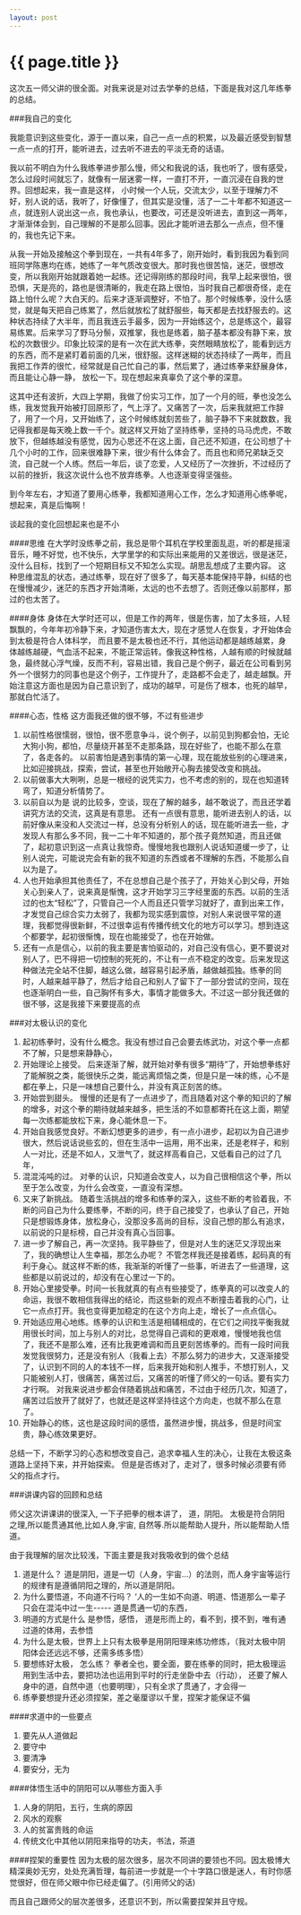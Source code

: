 ```yaml
---
layout: post
---
```


{{ page.title }}
================


这次五一师父讲的很全面。对我来说是对过去学拳的总结，下面是我对这几年练拳的总结。

###我自己的变化

我能意识到这些变化，源于一直以来，自己一点一点的积累，以及最近感受到智慧一点一点的打开，能听进去，过去听不进去的平淡无奇的话语。

我以前不明白为什么我练拳进步那么慢，师父和我说的话，我也听了，很有感受，怎么过段时间就忘了，就像有一层迷雾一样，一直打不开，一直沉浸在自我的世界。回想起来，我一直是这样， 小时候一个人玩，交流太少，以至于理解力不好，别人说的话，我听了，好像懂了，但其实是没懂，活了一二十年都不知道这一点，就连别人说出这一点，我也承认，也要改，可还是没听进去，直到这一两年，才渐渐体会到，自己理解的不是那么回事。因此才能听进去那么一点点，但不懂的，我也先记下来。

从我一开始及接触这个拳到现在，一共有4年多了，刚开始时，看到我因为看到同班同学陈惠均在练，她练了一年气质改变很大。那时我也很苦恼，迷茫，很想改变，所以我刚开始就跟着她一起练。还记得刚练的那段时间，我早上起来很怕，很恐惧，天是亮的，路也是很清晰的，我走在路上很怕，当时我自己都很奇怪，走在路上怕什么呢？大白天的。后来才逐渐调整好，不怕了。那个时候练拳，没什么感觉，就是每天把自己练累了，然后就放松了就舒服些，每天都是去找舒服去的。这种状态持续了大半年，而且我连云手最多，因为一开始练这个，总是练这个，最容易练累。后来学习了野马分鬃，双推掌，我也是练着，脑子基本都没有静下来，放松的次数很少。印象比较深的是有一次在武大练拳，突然眼睛放松了，能看到远方的东西，而不是紧盯着前面的几米，很舒服。这样迷糊的状态持续了一两年，而且我把工作弄的很忙，经常就是自己忙自己的事，然后累了，通过练拳来舒展身体，而且能让心静一静， 放松一下。现在想起来真辜负了这个拳的深意。

这其中还有波折，大四上学期，我做了份实习工作，加了一个月的班，拳也没怎么练，我发觉我开始被打回原形了，气上浮了。又痛苦了一次，后来我就把工作辞了，用了一个月，又开始练了，这个时候练就刻苦些了，脑子静不下来就数数，我记得我都是每天晚上数一千个。就这样又开始了坚持练拳，坚持的马马虎虎，不敢放下，但越练越没有感觉，因为心思还不在这上面，自己还不知道，在公司想了十几个小时的工作，回来很难静下来，很少有什么体会了。而且也和师兄弟缺乏交流，自己就一个人练。然后一年后，谈了恋爱，人又经历了一次挫折，不过经历了以前的挫折，我这次说什么也不放弃练拳。人也逐渐变得坚强些。

到今年左右，才知道了要用心练拳，我都知道用心工作，怎么才知道用心练拳呢，想起来，真是后悔啊！

谈起我的变化回想起来也是不小

####思维
在大学时没练拳之前，我总是带个耳机在学校里面乱逛，听的都是摇滚音乐，睡不好觉，也不快乐，大学里学的和实际出来能用的又差很远，很是迷茫，没什么目标，找到了一个短期目标又不知怎么实现。胡思乱想成了主要内容。
这种思维混乱的状态，通过练拳，现在好了很多了，每天基本能保持平静，纠结的也在慢慢减少，迷茫的东西才开始清晰，太远的也不去想了。否则还像以前那样，那过的也太苦了。

####身体
身体在大学时还可以，但是工作的两年，很是伤害，加了太多班，人轻飘飘的，今年年初冷静下来，才知道伤害太大，现在才感觉人在恢复，才开始体会到太极是符合人体科学， 而且要不是太极也还不行，其他运动都是越练越累，身体越练越硬，气血活不起来，不能正常运转。像我这种性格，人越有顺的时候就越急，最终就心浮气燥，反而不利，容易出错，我自己是个例子，最近在公司看到另外一个很努力的同事也是这个例子，工作提升了，走路都不会走了，越走越飘。开始注意这方面也是因为自己意识到了，成功的越早，可是伤了根本，也死的越早，那就白忙活了。

####心态，性格
这方面我还做的很不够，不过有些进步
1. 以前性格很懦弱，很怕，很不愿意争斗，说个例子，以前见到狗都会怕，无论大狗小狗，都怕，尽量绕开甚至不走那条路，现在好些了，也能不那么在意了，各走各的。
以前害怕是遇到事情的第一心理，现在能放些别的心理进来，比如迎接挑战，探索，尝试，甚至也开始敞开心胸去接受改变和挑战。
2. 以前做事大大咧咧，总是一根经的说凭实力，也不考虑的别的，现在也知道转弯了，知道分析情势了。
3. 以前自以为是 说的比较多，空谈，现在了解的越多，越不敢说了，而且还学着讲究方法的交流，这真是有意思。
还有一点很有意思，能听进去别人的话，以前好像从来没和人交流过一样，总没有分析别人的话，现在能听进去一些，才发现人有那么多不同，我一二十年不知道的，那个孩子竟然知道，而且还做了，起初意识到这一点真让我惊奇。慢慢地我也跟别人说话知道缓一步了，让别人说完，可能说完会有新的我不知道的东西或者不理解的东西，不能那么自以为是了。
4. 人也开始承担其他责任了，不在总想自己是个孩子了，开始关心到父母，开始关心到亲人了，说来真是惭愧，这才开始学习三字经里面的东西。以前的生活过的也太“轻松”了，只管自己一个人而且还只管学习就好了，直到出来工作，才发觉自己综合实力太弱了，我都为现实感到震惊，对别人来说很平常的道理，我都觉得很新鲜，不过很幸运有传播传统文化的地方可以学习。想到连这个都要学，起初很惭愧，现在也能接受了，也在开始做。
5. 还有一点是信心，以前的我主要是害怕驱动的，对自己没有信心，更不要说对别人了，巴不得把一切控制的死死的，不让有一点不稳定的改变。后来发现这种做法完全站不住脚，越这么做，越容易引起矛盾，越做越孤独。练拳的同时，人越来越平静了，然后才给自己和别人了留下了一部分尝试的空间，现在也逐渐明白一些，自己胸怀有多大，事情才能做多大。不过这一部分我还做的很不够，这是我接下来要提高的点


###对太极认识的变化

1. 起初练拳时，没有什么概念。我没有想过自己会要去练武功，对这个拳一点都不了解，只是想来静静心，
2. 开始理论上接受。 后来逐渐了解，就开始对拳有很多“期待”了，开始想拳练好了能解脱之类，能很快乐之类，能远离烦恼之类，但是只是一味的练，心不是都在拳上，只是一味想自己要什么，并没有真正刻苦的练。
3. 开始尝到甜头。 慢慢的还是有了一点进步了，而且随着对这个拳的知识的了解的增多，对这个拳的期待就越来越多，把生活的不如意都寄托在这上面，期望每一次练都能放松下来，身心能休息一下。
4. 开始自我感觉良好。不断幻想更多的进步，有一点小进步，起初以为自己进步很大，然后说话说些玄的，但在生活中一运用，用不出来，还是老样子，和别人一对比，还是不如人，又泄气了，就这样高看自己，又低看自己的过了几年，
5. 混混沌吨的过。 对拳的认识，只知道会改变人，以为自己很相信这个拳，所以至于怎么改变，为什么会改变，一直没有深想。
6. 又来了新挑战。 随着生活挑战的增多和练拳的深入，这些不断的考验着我，不断的问自己为什么要练拳，不断的问，终于自己接受了，也承认了自己，开始只是想锻炼身体，放松身心，没那没多高尚的目标，没自己想的那么有追求，以前说的只是标榜，自己并没有真心当回事。
7. 进一步了解自己，再一次坚持。我平静些了，但是对人生的迷茫又浮现出来了，我的确想让人生幸福，那怎么办呢？
不管怎样我还是接着练，起码真的有利于身心。就这样不断的练，我渐渐的听懂了一些事，听进去了一些道理，这些都是以前说过的，却没有在心里过一下的。
8. 开始心里接受拳。时间一长我就真的有点有些接受了，练拳真的可以改变人的命运，我很不敢相信我得出的结论，而这些新的观点不断撞击着我的心门，让它一点点打开。我也变得更加稳定的在这个方向上走，增长了一点点信心。
9. 开始适应用心地练。练拳的认识和生活是相辅相成的，在它们之间找平衡我就用很长时间，加上与别人的对比，总觉得自己调和的更艰难，慢慢地我也信了，我还不是那么难，还有比我更难调和而且更刻苦练拳的。而有一段时间我发觉我很努力，还是没有别人（我看上去）不那么努力的进步大，又逐渐接受了，认识到不同的人的本钱不一样，后来我开始和别人推手，不想打别人，又只能被别人打，很痛苦，痛苦过后，又痛苦的听懂了师父的一句话。要有实力才行啊。
对我来说进步都会伴随着挑战和痛苦，不过由于经历几次，知道了，痛苦过后放开了就好了，也就还是这样坚持往这个方向走，也就不那么在意了。
10. 开始静心的练，这也是这段时间的感悟，虽然进步慢，挑战多，但是时间宝贵，静心练效果更好。

总结一下，不断学习的心态和想改变自己，追求幸福人生的决心，让我在太极这条道路上坚持下来，并开始探索。
但是是否练对了，走对了，很多时候必须要有师父的指点才行。

###讲课内容的回顾和总结

师父这次讲课讲的很深入, 一下子把拳的根本讲了， 道，阴阳。 太极是符合阴阳之理,所以能贯通其他,比如人身,宇宙, 自然等.所以能帮助人提升，所以能帮助人悟道。

由于我理解的层次比较浅，下面主要是我对我吸收到的做个总结

1. 道是什么？ 道是阴阳，道是一切（人身，宇宙...）的法则，而人身宇宙等运行的规律有是遵循阴阳之理的，所以道是阴阳。
2. 为什么要悟道，不向道不行吗？
 ‘人的一生如不向道、明道、悟道那么一辈子只会在混沌中过一生-----
  道是贯通一切的东西， 
3. 明道的方式是什么 是参悟，感悟，
   道是形而上的，看不到，摸不到，唯有通过道的体用，去参悟
4. 为什么是太极，世界上上只有太极拳是用阴阳理来练功修炼，（我对太极中阴阳体会还远远不够，还需多练多悟）
5. 要想练好太极， 怎么练？ 拳者全也，要全面，要在练拳的同时，把太极理运用到生活中去，要把功法也运用到平时的行走坐卧中去（行动）， 还要了解人身中的道，自然中道（也要明理），只有全求了贯通了，才会得一
6. 练拳要想提升还必须捏架，差之毫厘谬以千里，捏架才能保证不偏

####求道中的一些要点
1. 要先从人道做起
2. 要守中
3. 要清净
4. 要安分，无为

####体悟生活中的阴阳可以从哪些方面入手
1. 人身的阴阳，五行，生病的原因
2. 风水的观察
3. 人的贫富贵贱的命运
4. 传统文化中其他以阴阳来指导的功夫，书法，茶道

####捏架的重要性
因为太极的层次很多，层次不同讲的要领也不同。因太极博大精深奥妙无穷，处处充满哲理，每前进一步就是一个十字路口很是迷人，有时你感觉很好，但在师父眼中你已经走偏了。(引用师父的话)

而且自己跟师父的层次差很多，还意识不到，所以需要捏架并且守规。


